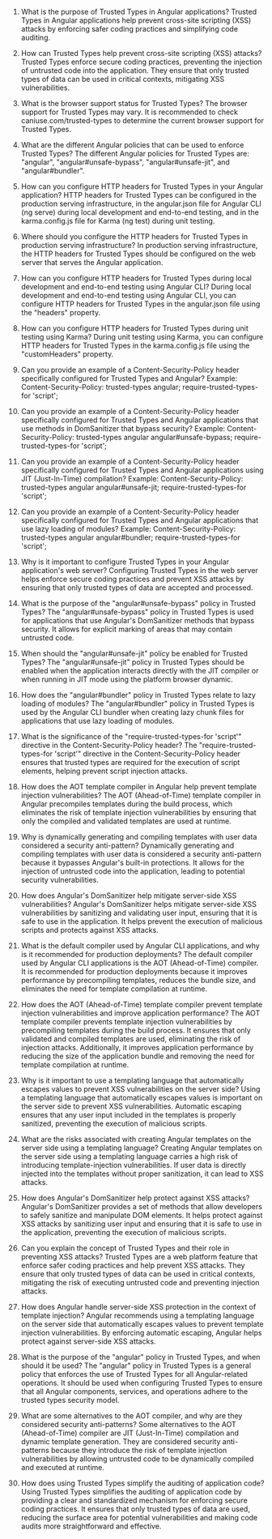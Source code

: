 1. What is the purpose of Trusted Types in Angular applications?
Trusted Types in Angular applications help prevent cross-site scripting (XSS) attacks by enforcing safer coding practices and simplifying code auditing.

2. How can Trusted Types help prevent cross-site scripting (XSS) attacks?
Trusted Types enforce secure coding practices, preventing the injection of untrusted code into the application. They ensure that only trusted types of data can be used in critical contexts, mitigating XSS vulnerabilities.

3. What is the browser support status for Trusted Types?
The browser support for Trusted Types may vary. It is recommended to check caniuse.com/trusted-types to determine the current browser support for Trusted Types.

4. What are the different Angular policies that can be used to enforce Trusted Types?
The different Angular policies for Trusted Types are: "angular", "angular#unsafe-bypass", "angular#unsafe-jit", and "angular#bundler".

5. How can you configure HTTP headers for Trusted Types in your Angular application?
HTTP headers for Trusted Types can be configured in the production serving infrastructure, in the angular.json file for Angular CLI (ng serve) during local development and end-to-end testing, and in the karma.config.js file for Karma (ng test) during unit testing.

6. Where should you configure the HTTP headers for Trusted Types in production serving infrastructure?
In production serving infrastructure, the HTTP headers for Trusted Types should be configured on the web server that serves the Angular application.

7. How can you configure HTTP headers for Trusted Types during local development and end-to-end testing using Angular CLI?
During local development and end-to-end testing using Angular CLI, you can configure HTTP headers for Trusted Types in the angular.json file using the "headers" property.

8. How can you configure HTTP headers for Trusted Types during unit testing using Karma?
During unit testing using Karma, you can configure HTTP headers for Trusted Types in the karma.config.js file using the "customHeaders" property.

9. Can you provide an example of a Content-Security-Policy header specifically configured for Trusted Types and Angular?
Example: Content-Security-Policy: trusted-types angular; require-trusted-types-for 'script';

10. Can you provide an example of a Content-Security-Policy header specifically configured for Trusted Types and Angular applications that use methods in DomSanitizer that bypass security?
Example: Content-Security-Policy: trusted-types angular angular#unsafe-bypass; require-trusted-types-for 'script';

11. Can you provide an example of a Content-Security-Policy header specifically configured for Trusted Types and Angular applications using JIT (Just-In-Time) compilation?
Example: Content-Security-Policy: trusted-types angular angular#unsafe-jit; require-trusted-types-for 'script';

12. Can you provide an example of a Content-Security-Policy header specifically configured for Trusted Types and Angular applications that use lazy loading of modules?
Example: Content-Security-Policy: trusted-types angular angular#bundler; require-trusted-types-for 'script';

13. Why is it important to configure Trusted Types in your Angular application's web server?
Configuring Trusted Types in the web server helps enforce secure coding practices and prevent XSS attacks by ensuring that only trusted types of data are accepted and processed.

14. What is the purpose of the "angular#unsafe-bypass" policy in Trusted Types?
The "angular#unsafe-bypass" policy in Trusted Types is used for applications that use Angular's DomSanitizer methods that bypass security. It allows for explicit marking of areas that may contain untrusted code.

15. When should the "angular#unsafe-jit" policy be enabled for Trusted Types?
The "angular#unsafe-jit" policy in Trusted Types should be enabled when the application interacts directly with the JIT compiler or when running in JIT mode using the platform browser dynamic.

16. How does the "angular#bundler" policy in Trusted Types relate to lazy loading of modules?
The "angular#bundler" policy in Trusted Types is used by the Angular CLI bundler when creating lazy chunk files for applications that use lazy loading of modules.

17. What is the significance of the "require-trusted-types-for 'script'" directive in the Content-Security-Policy header?
The "require-trusted-types-for 'script'" directive in the Content-Security-Policy header ensures that trusted types are required for the execution of script elements, helping prevent script injection attacks.

18. How does the AOT template compiler in Angular help prevent template injection vulnerabilities?
The AOT (Ahead-of-Time) template compiler in Angular precompiles templates during the build process, which eliminates the risk of template injection vulnerabilities by ensuring that only the compiled and validated templates are used at runtime.

19. Why is dynamically generating and compiling templates with user data considered a security anti-pattern?
Dynamically generating and compiling templates with user data is considered a security anti-pattern because it bypasses Angular's built-in protections. It allows for the injection of untrusted code into the application, leading to potential security vulnerabilities.

20. How does Angular's DomSanitizer help mitigate server-side XSS vulnerabilities?
Angular's DomSanitizer helps mitigate server-side XSS vulnerabilities by sanitizing and validating user input, ensuring that it is safe to use in the application. It helps prevent the execution of malicious scripts and protects against XSS attacks.

21. What is the default compiler used by Angular CLI applications, and why is it recommended for production deployments?
The default compiler used by Angular CLI applications is the AOT (Ahead-of-Time) compiler. It is recommended for production deployments because it improves performance by precompiling templates, reduces the bundle size, and eliminates the need for template compilation at runtime.

22. How does the AOT (Ahead-of-Time) template compiler prevent template injection vulnerabilities and improve application performance?
The AOT template compiler prevents template injection vulnerabilities by precompiling templates during the build process. It ensures that only validated and compiled templates are used, eliminating the risk of injection attacks. Additionally, it improves application performance by reducing the size of the application bundle and removing the need for template compilation at runtime.

23. Why is it important to use a templating language that automatically escapes values to prevent XSS vulnerabilities on the server side?
Using a templating language that automatically escapes values is important on the server side to prevent XSS vulnerabilities. Automatic escaping ensures that any user input included in the templates is properly sanitized, preventing the execution of malicious scripts.

24. What are the risks associated with creating Angular templates on the server side using a templating language?
Creating Angular templates on the server side using a templating language carries a high risk of introducing template-injection vulnerabilities. If user data is directly injected into the templates without proper sanitization, it can lead to XSS attacks.

25. How does Angular's DomSanitizer help protect against XSS attacks?
Angular's DomSanitizer provides a set of methods that allow developers to safely sanitize and manipulate DOM elements. It helps protect against XSS attacks by sanitizing user input and ensuring that it is safe to use in the application, preventing the execution of malicious scripts.

26. Can you explain the concept of Trusted Types and their role in preventing XSS attacks?
Trusted Types are a web platform feature that enforce safer coding practices and help prevent XSS attacks. They ensure that only trusted types of data can be used in critical contexts, mitigating the risk of executing untrusted code and preventing injection attacks.

27. How does Angular handle server-side XSS protection in the context of template injection?
Angular recommends using a templating language on the server side that automatically escapes values to prevent template injection vulnerabilities. By enforcing automatic escaping, Angular helps protect against server-side XSS attacks.

28. What is the purpose of the "angular" policy in Trusted Types, and when should it be used?
The "angular" policy in Trusted Types is a general policy that enforces the use of Trusted Types for all Angular-related operations. It should be used when configuring Trusted Types to ensure that all Angular components, services, and operations adhere to the trusted types security model.

29. What are some alternatives to the AOT compiler, and why are they considered security anti-patterns?
Some alternatives to the AOT (Ahead-of-Time) compiler are JIT (Just-In-Time) compilation and dynamic template generation. They are considered security anti-patterns because they introduce the risk of template injection vulnerabilities by allowing untrusted code to be dynamically compiled and executed at runtime.

30. How does using Trusted Types simplify the auditing of application code?
Using Trusted Types simplifies the auditing of application code by providing a clear and standardized mechanism for enforcing secure coding practices. It ensures that only trusted types of data are used, reducing the surface area for potential vulnerabilities and making code audits more straightforward and effective.
